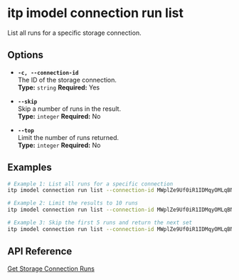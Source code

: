 # itp imodel connection run list

List all runs for a specific storage connection.

## Options

- **`-c, --connection-id`**  
  The ID of the storage connection.  
  **Type:** `string` **Required:** Yes

- **`--skip`**  
  Skip a number of runs in the result.  
  **Type:** `integer` **Required:** No

- **`--top`**  
  Limit the number of runs returned.  
  **Type:** `integer` **Required:** No

## Examples

```bash
# Example 1: List all runs for a specific connection
itp imodel connection run list --connection-id MWplZe9Uf0iR1IDMqyOMLqBN0_wHEVBGg_CzJmXdmE4

# Example 2: Limit the results to 10 runs
itp imodel connection run list --connection-id MWplZe9Uf0iR1IDMqyOMLqBN0_wHEVBGg_CzJmXdmE4 --top 10

# Example 3: Skip the first 5 runs and return the next set
itp imodel connection run list --connection-id MWplZe9Uf0iR1IDMqyOMLqBN0_wHEVBGg_CzJmXdmE4 --skip 5
```

## API Reference

[Get Storage Connection Runs](https://developer.bentley.com/apis/synchronization/operations/get-storage-connection-runs/)